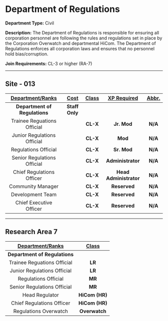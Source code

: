 # Department of Regulations

**Department Type:** Civil

**Description:** The Department of Regulations is responsible for ensuring all corporation personnel are following the rules and regulations set in place by the Corporation Overwatch and departmental HiCom. The Department of Regulations enforces all corporation laws and ensures that no personnel hold bias/corruption.

**Join Requirements:** CL-3 or higher (RA-7)

---

## Site - 013

| **<ins>Department/Ranks</ins>** | **<ins>Cost</ins>** | **<ins>Class</ins>** | **<ins>XP Required</ins>** | **<ins>Abbr.</ins>** |
|:---:|:---:|:---:|:---:|:---:|
| **Department of Regulations** | **Staff Only** |  |  |  |
| Trainee Reguations Official |  | **CL-X** | **Jr. Mod** | **N/A** |
| Junior Regulations Official |  | **CL-X** | **Mod** | **N/A** |
| Regulations Official |  | **CL-X** | **Sr. Mod** | **N/A** |
| Senior Regulations Official |  | **CL-X** | **Administrator** | **N/A** |
| Chief Regulations Officer |  | **CL-X** | **Head Administrator** | **N/A** |
| Community Manager |  | **CL-X** | **Reserved** | **N/A** |
| Development Team |  | **CL-X** | **Reserved** | **N/A** |
| Chief Executive Officer |  | **CL-X** | **Reserved** | **N/A** |

---

## Research Area 7
| **<ins>Department/Ranks</ins>** | **<ins>Class</ins>** |
|:---:|:---:|
| **Department of Regulations** | |
| Trainee Reguations Official | **LR** |
| Junior Regulations Official | **LR** |
| Regulations Official | **MR** |
| Senior Regulations Official | **MR** |
| Head Regulator | **HiCom (HR)** |
| Chief Regulations Officer | **HiCom (HR)** |
| Regulations Overwatch | **Overwatch** |
